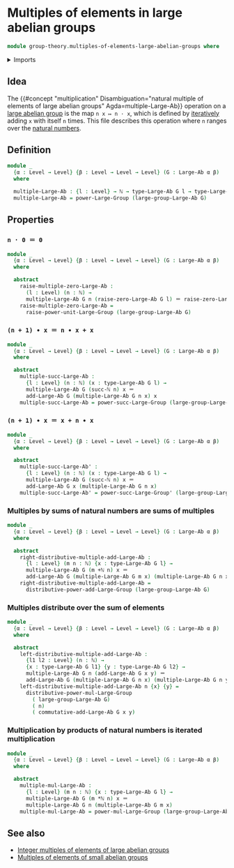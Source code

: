 # Multiples of elements in large abelian groups

```agda
module group-theory.multiples-of-elements-large-abelian-groups where
```

<details><summary>Imports</summary>

```agda
open import elementary-number-theory.addition-natural-numbers
open import elementary-number-theory.multiplication-natural-numbers
open import elementary-number-theory.natural-numbers

open import foundation.identity-types
open import foundation.transport-along-identifications
open import foundation.universe-levels

open import group-theory.large-abelian-groups
open import group-theory.powers-of-elements-large-groups
```

</details>

## Idea

The
{{#concept "multiplication" Disambiguation="natural multiple of elements of large abelian groups" Agda=multiple-Large-Ab}}
operation on a [large abelian group](group-theory.large-abelian-groups.md) is
the map `n x ↦ n · x`, which is defined by
[iteratively](foundation.iterating-functions.md) adding `x` with itself `n`
times. This file describes this operation where `n` ranges over the
[natural numbers](elementary-number-theory.natural-numbers.md).

## Definition

```agda
module _
  {α : Level → Level} {β : Level → Level → Level} (G : Large-Ab α β)
  where

  multiple-Large-Ab : {l : Level} → ℕ → type-Large-Ab G l → type-Large-Ab G l
  multiple-Large-Ab = power-Large-Group (large-group-Large-Ab G)
```

## Properties

### `n · 0 ＝ 0`

```agda
module _
  {α : Level → Level} {β : Level → Level → Level} (G : Large-Ab α β)
  where

  abstract
    raise-multiple-zero-Large-Ab :
      (l : Level) (n : ℕ) →
      multiple-Large-Ab G n (raise-zero-Large-Ab G l) ＝ raise-zero-Large-Ab G l
    raise-multiple-zero-Large-Ab =
      raise-power-unit-Large-Group (large-group-Large-Ab G)
```

### `(n + 1) ∙ x ＝ n ∙ x + x`

```agda
module _
  {α : Level → Level} {β : Level → Level → Level} (G : Large-Ab α β)
  where

  abstract
    multiple-succ-Large-Ab :
      {l : Level} (n : ℕ) (x : type-Large-Ab G l) →
      multiple-Large-Ab G (succ-ℕ n) x ＝
      add-Large-Ab G (multiple-Large-Ab G n x) x
    multiple-succ-Large-Ab = power-succ-Large-Group (large-group-Large-Ab G)
```

### `(n + 1) ∙ x ＝ x + n ∙ x`

```agda
module _
  {α : Level → Level} {β : Level → Level → Level} (G : Large-Ab α β)
  where

  abstract
    multiple-succ-Large-Ab' :
      {l : Level} (n : ℕ) (x : type-Large-Ab G l) →
      multiple-Large-Ab G (succ-ℕ n) x ＝
      add-Large-Ab G x (multiple-Large-Ab G n x)
    multiple-succ-Large-Ab' = power-succ-Large-Group' (large-group-Large-Ab G)
```

### Multiples by sums of natural numbers are sums of multiples

```agda
module _
  {α : Level → Level} {β : Level → Level → Level} (G : Large-Ab α β)
  where

  abstract
    right-distributive-multiple-add-Large-Ab :
      {l : Level} (m n : ℕ) {x : type-Large-Ab G l} →
      multiple-Large-Ab G (m +ℕ n) x ＝
      add-Large-Ab G (multiple-Large-Ab G m x) (multiple-Large-Ab G n x)
    right-distributive-multiple-add-Large-Ab =
      distributive-power-add-Large-Group (large-group-Large-Ab G)
```

### Multiples distribute over the sum of elements

```agda
module _
  {α : Level → Level} {β : Level → Level → Level} (G : Large-Ab α β)
  where

  abstract
    left-distributive-multiple-add-Large-Ab :
      {l1 l2 : Level} (n : ℕ) →
      {x : type-Large-Ab G l1} {y : type-Large-Ab G l2} →
      multiple-Large-Ab G n (add-Large-Ab G x y) ＝
      add-Large-Ab G (multiple-Large-Ab G n x) (multiple-Large-Ab G n y)
    left-distributive-multiple-add-Large-Ab n {x} {y} =
      distributive-power-mul-Large-Group
        ( large-group-Large-Ab G)
        ( n)
        ( commutative-add-Large-Ab G x y)
```

### Multiplication by products of natural numbers is iterated multiplication

```agda
module _
  {α : Level → Level} {β : Level → Level → Level} (G : Large-Ab α β)
  where

  abstract
    multiple-mul-Large-Ab :
      {l : Level} (m n : ℕ) {x : type-Large-Ab G l} →
      multiple-Large-Ab G (m *ℕ n) x ＝
      multiple-Large-Ab G n (multiple-Large-Ab G m x)
    multiple-mul-Large-Ab = power-mul-Large-Group (large-group-Large-Ab G)
```

## See also

- [Integer multiples of elements of large abelian groups](group-theory.integer-multiples-of-elements-large-abelian-groups.md)
- [Multiples of elements of small abelian groups](group-theory.multiples-of-elements-abelian-groups.md)
